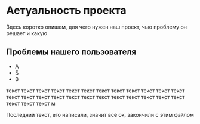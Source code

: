 # Аетуальность проекта
Здесь коротко опишем, для чего нужен наш проект, чью проблему он решает и какую

## Проблемы нашего пользователя
* А
* Б
* В

текст текст текст текст текст текст текст текст текст текст текст текст текст текст текст текст текст текст текст текст текст текст текст текст текст текст текст м

Последний текст, его написали, значит всё ок, закончили с этим файлом
